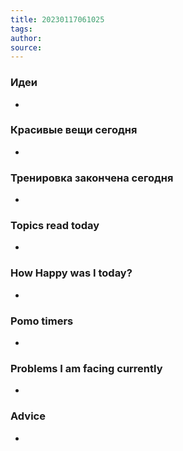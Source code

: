 ```yaml
---
title: 20230117061025 
tags: 
author: 
source: 
---
```


### Идеи

-

### Красивые вещи сегодня

-

### Тренировка закончена сегодня

-

### Topics read today

-

### How Happy was I today?

-

### Pomo timers

-

### Problems I am facing currently

-

### Advice

- 
